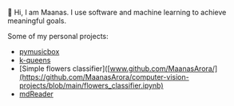 :wave: Hi, I am Maanas. I use software and machine learning to achieve meaningful goals.

Some of my personal projects:

- [pymusicbox](www.github.com/MaanasArora/pymusicbox)
- [k-queens](www.github.com/MaanasArora/k-queens)
- [Simple flowers classifier]([www.github.com/MaanasArora/](https://github.com/MaanasArora/computer-vision-projects/blob/main/flowers_classifier.ipynb)
- [mdReader](www.github.com/MaanasArora/mdReader)
